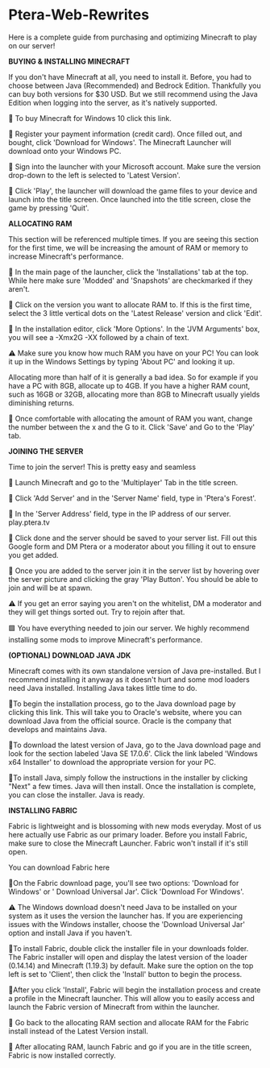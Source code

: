 # Ptera-Web-Rewrites
Here is a complete guide from purchasing and optimizing Minecraft to play on our server! 

**BUYING & INSTALLING MINECRAFT**

If you don't have Minecraft at all, you need to install it. Before, you had to choose between Java (Recommended) and Bedrock Edition. Thankfully you can buy both versions for $30 USD. But we still recommend using the Java Edition when logging into the server, as it's natively supported.

🔴 To buy Minecraft for Windows 10 click this link.

🔴 Register your payment information (credit card). Once filled out, and bought, click 'Download for Windows'. The Minecraft Launcher will download onto your Windows PC.

🔴 Sign into the launcher with your Microsoft account. Make sure the version drop-down to the left is selected to 'Latest Version'. 

🔴 Click 'Play', the launcher will download the game files to your device and launch into the title screen. Once launched into the title screen, close the game by pressing 'Quit'. 

**ALLOCATING RAM**

This section will be referenced multiple times. If you are seeing this section for the first time, we will be increasing the amount of RAM or memory to increase Minecraft's performance.  

🔴 In the main page of the launcher, click the 'Installations' tab at the top. While here make sure 'Modded' and 'Snapshots' are checkmarked if they aren't.

🔴 Click on the version you want to allocate RAM to. If this is the first time, select the 3 little vertical dots on the 'Latest Release' version and click 'Edit'.

🔴 In the installation editor, click 'More Options'. In the 'JVM Arguments' box, you will see a -Xmx2G -XX followed by a chain of text. 

⚠️ Make sure you know how much RAM you have on your PC! You can look it up in the Windows Settings by typing 'About PC' and looking it up.

 Allocating more than half of it is generally a bad idea. So for example if you have a PC with 8GB, allocate up to 4GB. If you have a higher RAM count, such as 16GB or 32GB, allocating more than 8GB to Minecraft usually yields diminishing returns.

🔴 Once comfortable with allocating the amount of RAM you want, change the number between the x and the G to it. Click 'Save' and Go to the 'Play' tab. 

**JOINING THE SERVER**

Time to join the server! This is pretty easy and seamless

🔴 Launch Minecraft and go to the 'Multiplayer' Tab in the title screen.

🔴 Click 'Add Server' and in the 'Server Name' field, type in 'Ptera's Forest'. 

🔴 In the 'Server Address' field, type in the IP address of our server. play.ptera.tv

🔴 Click done and the server should be saved to your server list. Fill out this Google form and DM Ptera or a moderator about you filling it out to ensure you get added.

🔴 Once you are added to the server join it in the server list by hovering over the server picture and clicking the gray 'Play Button'. You should be able to join and will be at spawn. 

⚠️ If you get an error saying you aren't on the whitelist, DM a moderator and they will get things sorted out. Try to rejoin after that.

🟩 You have everything needed to join our server. We highly recommend installing some mods to improve Minecraft's performance.

**(OPTIONAL) DOWNLOAD JAVA JDK**

Minecraft comes with its own standalone version of Java pre-installed. But I recommend installing it anyway as it doesn't hurt and some mod loaders need Java installed. Installing Java takes little time to do.

🔴To begin the installation process, go to the Java download page by clicking this link. This will take you to Oracle's website, where you can download Java from the official source. Oracle is the company that develops and maintains Java.

🔴To download the latest version of Java, go to the Java download page and look for the section labeled 'Java SE 17.0.6'. Click the link labeled 'Windows x64 Installer' to download the appropriate version for your PC.

🔴To install Java, simply follow the instructions in the installer by clicking "Next" a few times. Java will then install. Once the installation is complete, you can close the installer. Java is ready.

**INSTALLING FABRIC**

Fabric is lightweight and is blossoming with new mods everyday. Most of us here actually use Fabric as our primary loader. Before you install Fabric, make sure to close the Minecraft Launcher. Fabric won't install if it's still open.

You can download Fabric here

🔴On the Fabric download page, you'll see two options: 'Download for Windows' or ' Download Universal Jar'. Click 'Download For Windows'.

⚠️ The Windows download doesn't need Java to be installed on your system as it uses the version the launcher has. If you are experiencing issues with the Windows installer, choose the 'Download Universal Jar' option and install Java if you haven't.

🔴To install Fabric, double click the installer file in your downloads folder. The Fabric installer will open and display the latest version of the loader (0.14.14) and Minecraft (1.19.3) by default. Make sure the option on the top left is set to 'Client', then click the 'Install' button to begin the process.

🔴After you click 'Install', Fabric will begin the installation process and create a profile in the Minecraft launcher. This will allow you to easily access and launch the Fabric version of Minecraft from within the launcher.

🔴 Go back to the allocating RAM section and allocate RAM for the Fabric install instead of the Latest Version install. 

🔴 After allocating RAM, launch Fabric and go if you are in the title screen, Fabric is now installed correctly.

